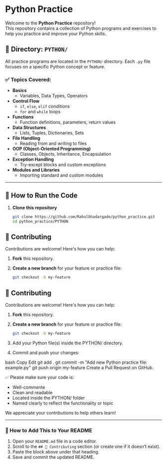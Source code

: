 # Python Practice

Welcome to the **Python Practice** repository!  
This repository contains a collection of Python programs and exercises to help you practice and improve your Python skills.

## 📁 Directory: `PYTHON/`

All practice programs are located in the `PYTHON/` directory. Each `.py` file focuses on a specific Python concept or feature.

### ✅ Topics Covered:

- **Basics**
  - Variables, Data Types, Operators
- **Control Flow**
  - `if`, `else`, `elif` conditions
  - `for` and `while` loops
- **Functions**
  - Function definitions, parameters, return values
- **Data Structures**
  - Lists, Tuples, Dictionaries, Sets
- **File Handling**
  - Reading from and writing to files
- **OOP (Object-Oriented Programming)**
  - Classes, Objects, Inheritance, Encapsulation
- **Exception Handling**
  - Try-except blocks and custom exceptions
- **Modules and Libraries**
  - Importing standard and custom modules

---

## 🚀 How to Run the Code

1. **Clone this repository**
   ```bash
   git clone https://github.com/Rahulbhadargade/python_practice.git
   cd python_practice/PYTHON
## 🤝 Contributing

Contributions are welcome! Here's how you can help:

1. **Fork** this repository.

2. **Create a new branch** for your feature or practice file:
   ```bash
   git checkout -b my-feature
## 🤝 Contributing

Contributions are welcome! Here's how you can help:

1. **Fork** this repository.

2. **Create a new branch** for your feature or practice file:
   ```bash
   git checkout -b my-feature
3. Add your Python file(s) inside the PYTHON/ directory.

4. Commit and push your changes:

bash
Copy
Edit
git add .
git commit -m "Add new Python practice file: example.py"
git push origin my-feature
Create a Pull Request on GitHub.

✅ Please make sure your code is:

- Well-commente
- Clean and readable
- Located inside the PYTHON/ folder
- Named clearly to reflect the functionality or topic

We appreciate your contributions to help others learn!

---

### 🔧 How to Add This to Your README

1. Open your `README.md` file in a code editor.
2. Scroll to the `## 🤝 Contributing` section (or create one if it doesn’t exist).
3. Paste the block above under that heading.
4. Save and commit the updated README.
